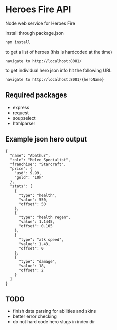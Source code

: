# Heroes Fire API

Node web service for Heroes Fire

install through package.json
```
npm install
```

to get a list of heroes (this is hardcoded at the time)
```
navigate to http://localhost:8081/
```

to get individual hero json info hit the following URL
```
navigate to http://localhost:8081/{heroName}
```

## Required packages
* express
* request
* soupselect
* htmlparser

## Example json hero output
```
{
  "name": "Abathur",
  "role": "Melee Specialist",
  "franchise": "Starcraft",
  "price": {
    "usd": 9.99,
    "gold": "10k"
  },
  "stats": [
    {
      "type": "health",
      "value": 550,
      "offset": 50
    },
    {
      "type": "health regen",
      "value": 1.1445,
      "offset": 0.105
    },
    {
      "type": "atk speed",
      "value": 1.43,
      "offset": 0
    },
    {
      "type": "damage",
      "value": 18,
      "offset": 2
    }
  ]
}
```

## TODO
* finish data parsing for abilities and skins
* better error checking
* do not hard code hero slugs in index dir

